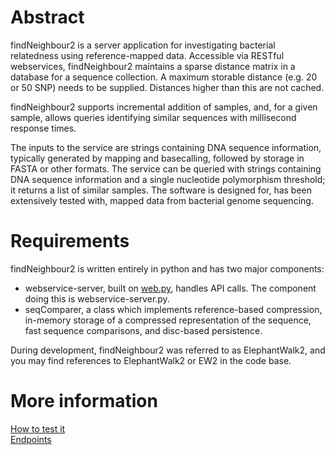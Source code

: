 # Abstract
findNeighbour2 is a server application for investigating bacterial relatedness using reference-mapped data.
Accessible via RESTful webservices, findNeighbour2 maintains a sparse distance matrix in a database
for a sequence collection.  A maximum storable distance (e.g. 20 or 50 SNP) needs to be supplied.  Distances higher than this are
not cached.

findNeighbour2 supports incremental addition of samples, and, for a given sample, allows queries identifying similar sequences
with millisecond response times.

The inputs to the service are strings containing DNA sequence information, typically generated by mapping and basecalling, followed by storage in FASTA or other formats.
The service can be queried with strings containing DNA sequence information and a single nucleotide polymorphism threshold; it returns a list of similar samples.
The software is designed for, has been extensively tested with, mapped data from bacterial genome sequencing.

# Requirements
findNeighbour2 is written entirely in python and has two major components:
* webservice-server, built on [web.py](http://webpy.org), handles API calls.  The component doing this is webservice-server.py.
* seqComparer, a class which implements reference-based compression, in-memory storage of a compressed representation of the sequence,
fast sequence comparisons, and disc-based persistence. 

During development, findNeighbour2 was referred to as ElephantWalk2, and you may find references to ElephantWalk2 or EW2 in the code base.
# More information
[How to test it](doc/HowToTest.md)  
[Endpoints](doc/endpoints.md)

